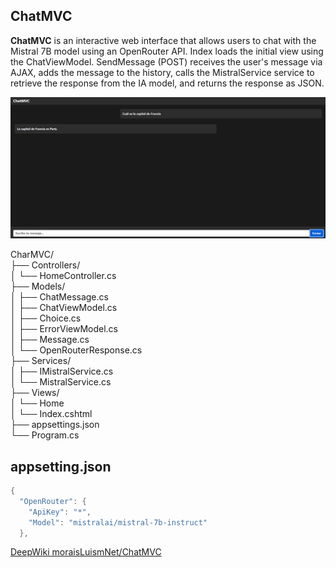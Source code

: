 ## ChatMVC

**ChatMVC** is an interactive web interface that allows users to chat with the Mistral 7B model using an OpenRouter API. Index loads the initial view using the ChatViewModel. SendMessage (POST) receives the user's message via AJAX, adds the message to the history, calls the MistralService service to retrieve the response from the IA model, and returns the response as JSON.

![ChatAPI](img/ChatMVC_01.png)

CharMVC/  
├── Controllers/  
│   └── HomeController.cs  
├── Models/  
│   ├── ChatMessage.cs  
│   ├── ChatViewModel.cs  
│   ├── Choice.cs  
│   ├── ErrorViewModel.cs  
│   ├── Message.cs  
│   └── OpenRouterResponse.cs   
├── Services/  
│   ├── IMistralService.cs   
│   └── MistralService.cs   
├── Views/  
│   └── Home    
│        └── Index.cshtml  
├── appsettings.json     
└── Program.cs    

## appsetting.json
```cs 
{
  "OpenRouter": {
    "ApiKey": "*",
    "Model": "mistralai/mistral-7b-instruct"
  },
``` 

[DeepWiki moraisLuismNet/ChatMVC](https://deepwiki.com/moraisLuismNet/ChatMVC)